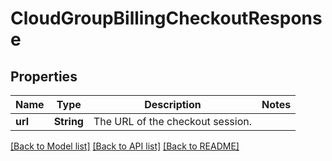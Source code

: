 # CloudGroupBillingCheckoutResponse

## Properties

Name | Type | Description | Notes
------------ | ------------- | ------------- | -------------
**url** | **String** | The URL of the checkout session. | 

[[Back to Model list]](../README.md#documentation-for-models) [[Back to API list]](../README.md#documentation-for-api-endpoints) [[Back to README]](../README.md)


